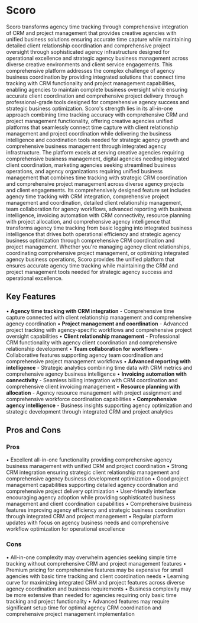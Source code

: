 # Scoro

Scoro transforms agency time tracking through comprehensive integration of CRM and project management that provides creative agencies with unified business solutions ensuring accurate time capture while maintaining detailed client relationship coordination and comprehensive project oversight through sophisticated agency infrastructure designed for operational excellence and strategic agency business management across diverse creative environments and client service engagements. This comprehensive platform addresses the complex challenge of agency business coordination by providing integrated solutions that connect time tracking with CRM functionality and project management capabilities, enabling agencies to maintain complete business oversight while ensuring accurate client coordination and comprehensive project delivery through professional-grade tools designed for comprehensive agency success and strategic business optimization. Scoro's strength lies in its all-in-one approach combining time tracking accuracy with comprehensive CRM and project management functionality, offering creative agencies unified platforms that seamlessly connect time capture with client relationship management and project coordination while delivering the business intelligence and coordination tools needed for strategic agency growth and comprehensive business management through integrated agency infrastructure. The platform excels at serving creative agencies requiring comprehensive business management, digital agencies needing integrated client coordination, marketing agencies seeking streamlined business operations, and agency organizations requiring unified business management that combines time tracking with strategic CRM coordination and comprehensive project management across diverse agency projects and client engagements. Its comprehensively designed feature set includes agency time tracking with CRM integration, comprehensive project management and coordination, detailed client relationship management, team collaboration for agency workflows, advanced reporting with business intelligence, invoicing automation with CRM connectivity, resource planning with project allocation, and comprehensive agency intelligence that transforms agency time tracking from basic logging into integrated business intelligence that drives both operational efficiency and strategic agency business optimization through comprehensive CRM coordination and project management. Whether you're managing agency client relationships, coordinating comprehensive project management, or optimizing integrated agency business operations, Scoro provides the unified platform that ensures accurate agency time tracking while maintaining the CRM and project management tools needed for strategic agency success and operational excellence.

## Key Features

• **Agency time tracking with CRM integration** - Comprehensive time capture connected with client relationship management and comprehensive agency coordination
• **Project management and coordination** - Advanced project tracking with agency-specific workflows and comprehensive project oversight capabilities
• **Client relationship management** - Professional CRM functionality with agency client coordination and comprehensive relationship development
• **Team collaboration for workflows** - Collaborative features supporting agency team coordination and comprehensive project management workflows
• **Advanced reporting with intelligence** - Strategic analytics combining time data with CRM metrics and comprehensive agency business intelligence
• **Invoicing automation with connectivity** - Seamless billing integration with CRM coordination and comprehensive client invoicing management
• **Resource planning with allocation** - Agency resource management with project assignment and comprehensive workforce coordination capabilities
• **Comprehensive agency intelligence** - Business insights supporting agency optimization and strategic development through integrated CRM and project analytics

## Pros and Cons

### Pros
• Excellent all-in-one functionality providing comprehensive agency business management with unified CRM and project coordination
• Strong CRM integration ensuring strategic client relationship management and comprehensive agency business development optimization
• Good project management capabilities supporting detailed agency coordination and comprehensive project delivery optimization
• User-friendly interface encouraging agency adoption while providing sophisticated business management and client coordination capabilities
• Comprehensive business features improving agency efficiency and strategic business coordination through integrated CRM and project management
• Regular platform updates with focus on agency business needs and comprehensive workflow optimization for operational excellence

### Cons
• All-in-one complexity may overwhelm agencies seeking simple time tracking without comprehensive CRM and project management features
• Premium pricing for comprehensive features may be expensive for small agencies with basic time tracking and client coordination needs
• Learning curve for maximizing integrated CRM and project features across diverse agency coordination and business requirements
• Business complexity may be more extensive than needed for agencies requiring only basic time tracking and project functionality
• Advanced features may require significant setup time for optimal agency CRM coordination and comprehensive project management implementation